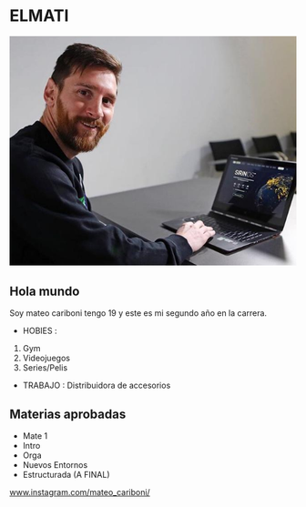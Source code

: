 # ELMATI

![Messi<3](./assets/61f5e71aa0e58.jpg)

## Hola mundo

Soy mateo cariboni tengo 19 y este es mi segundo año en la carrera.

- HOBIES :
 1. Gym
  2. Videojuegos
  3. Series/Pelis
  
  - TRABAJO :
    Distribuidora de accesorios
    
  ## Materias aprobadas
  - Mate 1
  - Intro
  - Orga
  - Nuevos Entornos
  - Estructurada (A FINAL)

www.instagram.com/mateo_cariboni/
